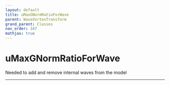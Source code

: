 ```yaml
---
layout: default
title: uMaxGNormRatioForWave
parent: WaveVortexTransform
grand_parent: Classes
nav_order: 167
mathjax: true
---
```


#  uMaxGNormRatioForWave

Needed to add and remove internal waves from the model


---

